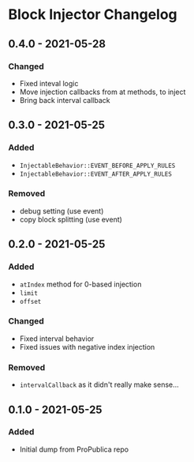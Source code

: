 # Block Injector Changelog

## 0.4.0 - 2021-05-28

### Changed

- Fixed inteval logic
- Move injection callbacks from at methods, to inject
- Bring back interval callback

## 0.3.0 - 2021-05-25

### Added

- `InjectableBehavior::EVENT_BEFORE_APPLY_RULES`
- `InjectableBehavior::EVENT_AFTER_APPLY_RULES`

### Removed

- debug setting (use event)
- copy block splitting (use event)

## 0.2.0 - 2021-05-25

### Added

- `atIndex` method for 0-based injection
- `limit`
- `offset`

### Changed

- Fixed interval behavior
- Fixed issues with negative index injection

### Removed

- `intervalCallback` as it didn't really make sense…

## 0.1.0 - 2021-05-25

### Added

- Initial dump from ProPublica repo
